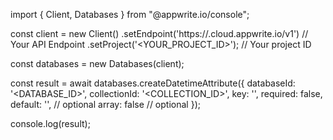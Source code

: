 import { Client, Databases } from "@appwrite.io/console";

const client = new Client()
    .setEndpoint('https://<REGION>.cloud.appwrite.io/v1') // Your API Endpoint
    .setProject('<YOUR_PROJECT_ID>'); // Your project ID

const databases = new Databases(client);

const result = await databases.createDatetimeAttribute({
    databaseId: '<DATABASE_ID>',
    collectionId: '<COLLECTION_ID>',
    key: '',
    required: false,
    default: '', // optional
    array: false // optional
});

console.log(result);
